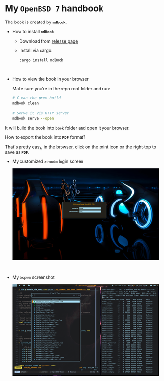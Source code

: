 # My `OpenBSD 7` handbook

The book is created by **`mdbook`**.

- How to install **`mdBook`**

    - Download from [release page](https://github.com/rust-lang/mdBook/releases)

    - Install via cargo:

        ```bash
        cargo install mdBook
        ```

        </br>


- How to view the book in your browser

  Make sure you're in the repo root folder and run:

    ```bash
    # Clean the prev build
    mdbook clean

    # Serve it via HTTP server
    mdbook serve --open
    ```
It will build the book into `book` folder and open it 
your browser.

How to export the book into **`PDF`** format?

That's pretty easy, in the browser, click on the print icon on the right-top to save as **`PDF`**.

- My customized `xenodm` login screen

    ![login-preview.png](./src/images/my-xenodm-screenshot.png)

    </br>

- My `bspwm` screenshot

    ![dekstop.png](./src/images/bspwm_screenshot.png)

    </br>

